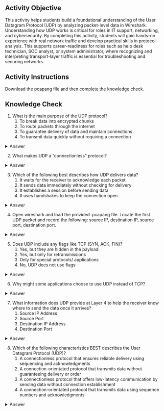 ## Activity Objective

This activity helps students build a foundational understanding of the User Datagram Protocol (UDP) by analyzing packet-level data in Wireshark. Understanding how UDP works is critical for roles in IT support, networking, and cybersecurity. By completing this activity, students will gain hands-on experience with real network traffic and develop practical skills in protocol analysis. This supports career-readiness for roles such as help desk technician, SOC analyst, or system administrator, where recognizing and interpreting transport-layer traffic is essential for troubleshooting and securing networks.



## Activity Instructions

Download the [pcapang](https://drive.google.com/file/d/1Dh_MnEqiOUBTU7t4FcrhgS_VPkzQKGyn/view) file and then complete the knowledge check.

## Knowledge Check
1. What is the main purpose of the UDP protocol?
   1. To break data into encrypted chunks
   2. To route packets through the internet
   3. To guarantee delivery of data and maintain connections
   4. To transmit data quickly without requiring a connection
<details closed>
<summary>Answer</summary>
UDP is a connectionless protocol that sends data without establishing a session or ensuring delivery, which makes it fast but less reliable.
</details>

2. What makes UDP a “connectionless” protocol?
<details closed>
<summary>Answer</summary>
UDP's lack of a  handshake or connection setup defines it as connectionless protocol, as UDP sends data without establishing a session or waiting for acknowledgments from the receiver.
</details>

3. Which of the following best describes how UDP delivers data?
   1. It waits for the receiver to acknowledge each packet
   2. It sends data immediately without checking for delivery
   3. It establishes a session before sending data
   4. It uses handshakes to keep the connection open
<details closed>
<summary>Answer</summary>
UDP transmits data without waiting for confirmation, which speeds up communication.
</details>

4. Open wireshark and load the provided .pcapang file.  Locate the first UDP packet and record the following: source IP, destination IP, source port, destination port.
<details closed>
<summary>Answer</summary>
Source IP: 139.133.204.176, Destination IP: 139.133.204.183, Source Port: 32768, Destination Port: 1234
</details>

5. Does UDP include any flags like TCP (SYN, ACK, FIN)?
   1. Yes, but they are hidden in the payload
   2. Yes, but only for retransmissions
   3. Only for special protocols/ applications
   4. No, UDP does not use flags
<details closed>
<summary>Answer</summary>
No, UDP does not use flags
</details>

6. Why might some applications choose to use UDP instead of TCP?
<details closed>
<summary>Answer</summary>
Because UDP is faster and simpler, applications that can tolerate some data loss often prefer it to avoid the delays introduced by TCP’s connection setup and retransmission mechanisms.
</details>

7. What information does UDP provide at Layer 4 to help the receiver know where to send the data once it arrives?
   1. Source IP Address
   2. Source Port
   3. Destination IP Address
   4. Destination Port
<details closed>
<summary>Answer</summary>
Source and Destination Port numbers are used by the receiving system to deliver the data to the correct application or service.
</details>

8. Which of the following characteristics BEST describes the User Datagram Protocol (UDP)?
   1. A connectionless protocol that ensures reliable delivery using sequencing and acknowledgments
   2. A connection-orientated protocol that transmits data without guaranteeing delivery or order
   3. A connectionless protocol that offers low-latency communication by sending data without connection establishment
   4. A connection-orientated protocol that transmits data  using sequence numbers and acknowledgments
<details closed>
<summary>Answer</summary>
UDP is a connectionless protocol that does not use handshakes, acknowledgments, or retransmissions. It is faster and has lower overhead than TCP, making it ideal for real-time applications like VoIP or streaming, where some data loss is acceptable.
</details>
